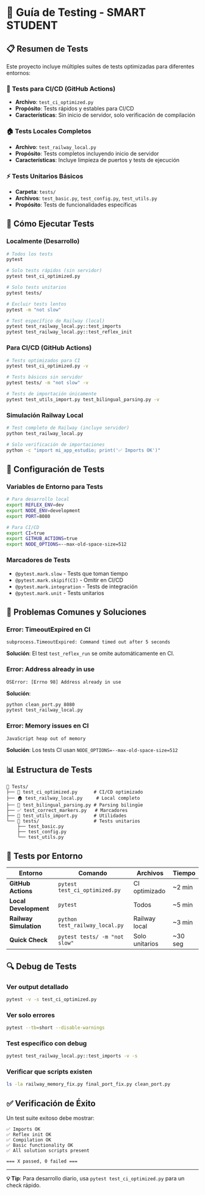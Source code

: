 # 🧪 Guía de Testing - SMART STUDENT

## 📋 Resumen de Tests

Este proyecto incluye múltiples suites de tests optimizadas para diferentes entornos:

### 🤖 **Tests para CI/CD (GitHub Actions)**
- **Archivo**: `test_ci_optimized.py`
- **Propósito**: Tests rápidos y estables para CI/CD
- **Características**: Sin inicio de servidor, solo verificación de compilación

### 🏠 **Tests Locales Completos**
- **Archivo**: `test_railway_local.py` 
- **Propósito**: Tests completos incluyendo inicio de servidor
- **Características**: Incluye limpieza de puertos y tests de ejecución

### ⚡ **Tests Unitarios Básicos**
- **Carpeta**: `tests/`
- **Archivos**: `test_basic.py`, `test_config.py`, `test_utils.py`
- **Propósito**: Tests de funcionalidades específicas

## 🚀 Cómo Ejecutar Tests

### **Localmente (Desarrollo)**
```bash
# Todos los tests
pytest

# Solo tests rápidos (sin servidor)
pytest test_ci_optimized.py

# Solo tests unitarios
pytest tests/

# Excluir tests lentos
pytest -m "not slow"

# Test específico de Railway (local)
pytest test_railway_local.py::test_imports
pytest test_railway_local.py::test_reflex_init
```

### **Para CI/CD (GitHub Actions)**
```bash
# Tests optimizados para CI
pytest test_ci_optimized.py -v

# Tests básicos sin servidor
pytest tests/ -m "not slow" -v

# Tests de importación únicamente
pytest test_utils_import.py test_bilingual_parsing.py -v
```

### **Simulación Railway Local**
```bash
# Test completo de Railway (incluye servidor)
python test_railway_local.py

# Solo verificación de importaciones
python -c "import mi_app_estudio; print('✅ Imports OK')"
```

## 🔧 Configuración de Tests

### **Variables de Entorno para Tests**
```bash
# Para desarrollo local
export REFLEX_ENV=dev
export NODE_ENV=development  
export PORT=8080

# Para CI/CD
export CI=true
export GITHUB_ACTIONS=true
export NODE_OPTIONS=--max-old-space-size=512
```

### **Marcadores de Tests**
- `@pytest.mark.slow` - Tests que toman tiempo
- `@pytest.mark.skipif(CI)` - Omitir en CI/CD
- `@pytest.mark.integration` - Tests de integración
- `@pytest.mark.unit` - Tests unitarios

## 🚨 Problemas Comunes y Soluciones

### **Error: TimeoutExpired en CI**
```
subprocess.TimeoutExpired: Command timed out after 5 seconds
```
**Solución**: El test `test_reflex_run` se omite automáticamente en CI.

### **Error: Address already in use**
```
OSError: [Errno 98] Address already in use
```
**Solución**: 
```bash
python clean_port.py 8080
pytest test_railway_local.py
```

### **Error: Memory issues en CI**
```
JavaScript heap out of memory
```
**Solución**: Los tests CI usan `NODE_OPTIONS=--max-old-space-size=512`

## 📊 Estructura de Tests

```
📁 Tests/
├── 🤖 test_ci_optimized.py      # CI/CD optimizado
├── 🏠 test_railway_local.py     # Local completo  
├── 📝 test_bilingual_parsing.py # Parsing bilingüe
├── ✅ test_correct_markers.py   # Marcadores
├── 🔧 test_utils_import.py      # Utilidades
└── 📁 tests/                    # Tests unitarios
    ├── test_basic.py
    ├── test_config.py
    └── test_utils.py
```

## 🎯 Tests por Entorno

| Entorno | Comando | Archivos | Tiempo |
|---------|---------|----------|---------|
| **GitHub Actions** | `pytest test_ci_optimized.py` | CI optimizado | ~2 min |
| **Local Development** | `pytest` | Todos | ~5 min |
| **Railway Simulation** | `python test_railway_local.py` | Railway local | ~3 min |
| **Quick Check** | `pytest tests/ -m "not slow"` | Solo unitarios | ~30 seg |

## 🔍 Debug de Tests

### **Ver output detallado**
```bash
pytest -v -s test_ci_optimized.py
```

### **Ver solo errores**
```bash
pytest --tb=short --disable-warnings
```

### **Test específico con debug**
```bash
pytest test_railway_local.py::test_imports -v -s
```

### **Verificar que scripts existen**
```bash
ls -la railway_memory_fix.py final_port_fix.py clean_port.py
```

## ✅ Verificación de Éxito

Un test suite exitoso debe mostrar:
```
✅ Imports OK
✅ Reflex init OK  
✅ Compilation OK
✅ Basic functionality OK
✅ All solution scripts present

=== X passed, 0 failed ===
```

---

**💡 Tip**: Para desarrollo diario, usa `pytest test_ci_optimized.py` para un check rápido.
